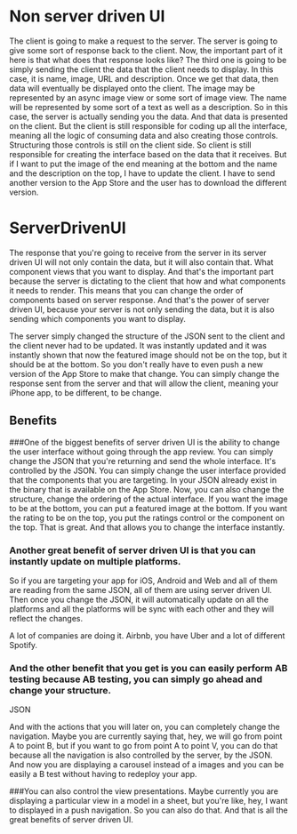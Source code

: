 
# Non server driven UI

The client is going to make a request to the server.
The server is going to give some sort of response back to the client.
Now, the important part of it here is that what does that response looks like?
The third one is going to be simply sending the client the data that the client needs to display.
In this case, it is name, image, URL and description.
Once we get that data, then data will eventually be displayed onto the client.
The image may be represented by an async image view or some sort of image view.
The name will be represented by some sort of a text as well as a description.
So in this case, the server is actually sending you the data.
And that data is presented on the client.
But the client is still responsible for coding up all the interface, meaning all the logic of consuming
data and also creating those controls.
Structuring those controls is still on the client side.
So client is still responsible for creating the interface based on the data that it receives.
But if I want to put the image of the end meaning at the bottom and the name and the description on
the top, I have to update the client.
I have to send another version to the App Store and the user has to download the different version.

# ServerDrivenUI
The response that you're going to receive from the server in its server driven UI will not only contain the data, but it will also contain that.
What component views that you want to display.
And that's the important part because the server is dictating to the client that how and what components it needs to render.
This means that you can change the order of components based on server response.
And that's the power of server driven UI, because your server is not only sending the data, but it is also sending which components you want to display.


The server simply changed the structure of the JSON sent to the client and the client never had to be updated. It was instantly updated and it was instantly shown that now the featured image should not be on the top, but it should be at the bottom.
So you don't really have to even push a new version of the App Store to make that change.
You can simply change the response sent from the server and that will allow the client, meaning your iPhone app, to be different, to be change.

## Benefits
###One of the biggest benefits of server driven UI is the ability to change the user interface without going through the app review. You can simply change the JSON that you're returning and send the whole interface.
It's controlled by the JSON.
You can simply change the user interface provided that the components that you are targeting.
In your JSON already exist in the binary that is available on the App Store.
Now, you can also change the structure, change the ordering of the actual interface.
If you want the image to be at the bottom, you can put a featured image at the bottom.
If you want the rating to be on the top, you put the ratings control or the component on the top.
That is great.
And that allows you to change the interface instantly.

### Another great benefit of server driven UI is that you can instantly update on multiple platforms. 
So if you are targeting your app for iOS, Android and Web and all of them are reading from the same JSON, all of them are using server driven UI.
Then once you change the JSON, it will automatically update on all the platforms and all the platforms will be sync with each other and they will reflect the changes.

A lot of companies are doing it. Airbnb, you have Uber and a lot of different Spotify.

### And the other benefit that you get is you can easily perform AB testing because AB testing, you can simply go ahead and change your structure.
JSON

And with the actions that you will later on, you can completely change the navigation.
Maybe you are currently saying that, hey, we will go from point A to point B, but if you want to
go from point A to point V, you can do that because all the navigation is also controlled by the server, by the JSON. And now you are displaying a carousel instead of a images and you can be easily a B test without having to redeploy your app.

###You can also control the view presentations. Maybe currently you are displaying a particular view in a model in a sheet, but you're like, hey, I want to displayed in a push navigation.
So you can also do that. And that is all the great benefits of server driven UI.
